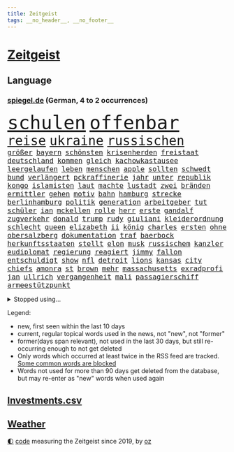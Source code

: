 ```yaml
---
title: Zeitgeist
tags: __no_header__, __no_footer__
---
```


# [Zeitgeist](https://oliz.io/zeitgeist/)

## Language

<h3><a href="https://www.spiegel.de" target="_blank">spiegel.de</a> (German, 4 to 2 occurrences)</h3>
<p style="font-family:monospace">
<span style="font-size:32pt"><a href="news_links.html#schulen" class="current">schulen</a></span>
<span style="font-size:32pt"><a href="news_links.html#offenbar" class="current">offenbar</a></span>
<br>
<span style="font-size:22pt"><a href="news_links.html#reise" class="current">reise</a></span>
<span style="font-size:22pt"><a href="news_links.html#ukraine" class="current">ukraine</a></span>
<span style="font-size:22pt"><a href="news_links.html#russischen" class="current">russischen</a></span>
<br>
<span style="font-size:12pt"><a href="news_links.html#größer" class="current">größer</a></span>
<span style="font-size:12pt"><a href="news_links.html#bayern" class="current">bayern</a></span>
<span style="font-size:12pt"><a href="news_links.html#schönsten" class="current">schönsten</a></span>
<span style="font-size:12pt"><a href="news_links.html#krisenherden" class="new">krisenherden</a></span>
<span style="font-size:12pt"><a href="news_links.html#freistaat" class="current">freistaat</a></span>
<span style="font-size:12pt"><a href="news_links.html#deutschland" class="current">deutschland</a></span>
<span style="font-size:12pt"><a href="news_links.html#kommen" class="current">kommen</a></span>
<span style="font-size:12pt"><a href="news_links.html#gleich" class="current">gleich</a></span>
<span style="font-size:12pt"><a href="news_links.html#kachowkastausee" class="new">kachowkastausee</a></span>
<span style="font-size:12pt"><a href="news_links.html#leergelaufen" class="new">leergelaufen</a></span>
<span style="font-size:12pt"><a href="news_links.html#leben" class="current">leben</a></span>
<span style="font-size:12pt"><a href="news_links.html#menschen" class="current">menschen</a></span>
<span style="font-size:12pt"><a href="news_links.html#apple" class="current">apple</a></span>
<span style="font-size:12pt"><a href="news_links.html#sollten" class="current">sollten</a></span>
<span style="font-size:12pt"><a href="news_links.html#schwedt" class="current">schwedt</a></span>
<span style="font-size:12pt"><a href="news_links.html#bund" class="current">bund</a></span>
<span style="font-size:12pt"><a href="news_links.html#verlängert" class="current">verlängert</a></span>
<span style="font-size:12pt"><a href="news_links.html#pckraffinerie" class="new">pckraffinerie</a></span>
<span style="font-size:12pt"><a href="news_links.html#jahr" class="current">jahr</a></span>
<span style="font-size:12pt"><a href="news_links.html#unter" class="current">unter</a></span>
<span style="font-size:12pt"><a href="news_links.html#republik" class="current">republik</a></span>
<span style="font-size:12pt"><a href="news_links.html#kongo" class="current">kongo</a></span>
<span style="font-size:12pt"><a href="news_links.html#islamisten" class="current">islamisten</a></span>
<span style="font-size:12pt"><a href="news_links.html#laut" class="current">laut</a></span>
<span style="font-size:12pt"><a href="news_links.html#machte" class="current">machte</a></span>
<span style="font-size:12pt"><a href="news_links.html#lustadt" class="new">lustadt</a></span>
<span style="font-size:12pt"><a href="news_links.html#zwei" class="current">zwei</a></span>
<span style="font-size:12pt"><a href="news_links.html#bränden" class="current">bränden</a></span>
<span style="font-size:12pt"><a href="news_links.html#ermittler" class="current">ermittler</a></span>
<span style="font-size:12pt"><a href="news_links.html#gehen" class="current">gehen</a></span>
<span style="font-size:12pt"><a href="news_links.html#motiv" class="current">motiv</a></span>
<span style="font-size:12pt"><a href="news_links.html#bahn" class="current">bahn</a></span>
<span style="font-size:12pt"><a href="news_links.html#hamburg" class="current">hamburg</a></span>
<span style="font-size:12pt"><a href="news_links.html#strecke" class="current">strecke</a></span>
<span style="font-size:12pt"><a href="news_links.html#berlinhamburg" class="new">berlinhamburg</a></span>
<span style="font-size:12pt"><a href="news_links.html#politik" class="current">politik</a></span>
<span style="font-size:12pt"><a href="news_links.html#generation" class="current">generation</a></span>
<span style="font-size:12pt"><a href="news_links.html#arbeitgeber" class="current">arbeitgeber</a></span>
<span style="font-size:12pt"><a href="news_links.html#tut" class="current">tut</a></span>
<span style="font-size:12pt"><a href="news_links.html#schüler" class="current">schüler</a></span>
<span style="font-size:12pt"><a href="news_links.html#ian" class="current">ian</a></span>
<span style="font-size:12pt"><a href="news_links.html#mckellen" class="new">mckellen</a></span>
<span style="font-size:12pt"><a href="news_links.html#rolle" class="current">rolle</a></span>
<span style="font-size:12pt"><a href="news_links.html#herr" class="current">herr</a></span>
<span style="font-size:12pt"><a href="news_links.html#erste" class="current">erste</a></span>
<span style="font-size:12pt"><a href="news_links.html#gandalf" class="new">gandalf</a></span>
<span style="font-size:12pt"><a href="news_links.html#zugverkehr" class="new">zugverkehr</a></span>
<span style="font-size:12pt"><a href="news_links.html#donald" class="current">donald</a></span>
<span style="font-size:12pt"><a href="news_links.html#trump" class="current">trump</a></span>
<span style="font-size:12pt"><a href="news_links.html#rudy" class="current">rudy</a></span>
<span style="font-size:12pt"><a href="news_links.html#giuliani" class="current">giuliani</a></span>
<span style="font-size:12pt"><a href="news_links.html#kleiderordnung" class="current">kleiderordnung</a></span>
<span style="font-size:12pt"><a href="news_links.html#schlecht" class="current">schlecht</a></span>
<span style="font-size:12pt"><a href="news_links.html#queen" class="current">queen</a></span>
<span style="font-size:12pt"><a href="news_links.html#elizabeth" class="current">elizabeth</a></span>
<span style="font-size:12pt"><a href="news_links.html#ii" class="current">ii</a></span>
<span style="font-size:12pt"><a href="news_links.html#könig" class="current">könig</a></span>
<span style="font-size:12pt"><a href="news_links.html#charles" class="current">charles</a></span>
<span style="font-size:12pt"><a href="news_links.html#ersten" class="current">ersten</a></span>
<span style="font-size:12pt"><a href="news_links.html#ohne" class="current">ohne</a></span>
<span style="font-size:12pt"><a href="news_links.html#obersalzberg" class="new">obersalzberg</a></span>
<span style="font-size:12pt"><a href="news_links.html#dokumentation" class="new">dokumentation</a></span>
<span style="font-size:12pt"><a href="news_links.html#traf" class="current">traf</a></span>
<span style="font-size:12pt"><a href="news_links.html#baerbock" class="current">baerbock</a></span>
<span style="font-size:12pt"><a href="news_links.html#herkunftsstaaten" class="current">herkunftsstaaten</a></span>
<span style="font-size:12pt"><a href="news_links.html#stellt" class="current">stellt</a></span>
<span style="font-size:12pt"><a href="news_links.html#elon" class="current">elon</a></span>
<span style="font-size:12pt"><a href="news_links.html#musk" class="current">musk</a></span>
<span style="font-size:12pt"><a href="news_links.html#russischem" class="current">russischem</a></span>
<span style="font-size:12pt"><a href="news_links.html#kanzler" class="current">kanzler</a></span>
<span style="font-size:12pt"><a href="news_links.html#eudiplomat" class="new">eudiplomat</a></span>
<span style="font-size:12pt"><a href="news_links.html#regierung" class="current">regierung</a></span>
<span style="font-size:12pt"><a href="news_links.html#reagiert" class="current">reagiert</a></span>
<span style="font-size:12pt"><a href="news_links.html#jimmy" class="current">jimmy</a></span>
<span style="font-size:12pt"><a href="news_links.html#fallon" class="new">fallon</a></span>
<span style="font-size:12pt"><a href="news_links.html#entschuldigt" class="current">entschuldigt</a></span>
<span style="font-size:12pt"><a href="news_links.html#show" class="current">show</a></span>
<span style="font-size:12pt"><a href="news_links.html#nfl" class="current">nfl</a></span>
<span style="font-size:12pt"><a href="news_links.html#detroit" class="new">detroit</a></span>
<span style="font-size:12pt"><a href="news_links.html#lions" class="new">lions</a></span>
<span style="font-size:12pt"><a href="news_links.html#kansas" class="new">kansas</a></span>
<span style="font-size:12pt"><a href="news_links.html#city" class="current">city</a></span>
<span style="font-size:12pt"><a href="news_links.html#chiefs" class="new">chiefs</a></span>
<span style="font-size:12pt"><a href="news_links.html#amonra" class="new">amonra</a></span>
<span style="font-size:12pt"><a href="news_links.html#st" class="current">st</a></span>
<span style="font-size:12pt"><a href="news_links.html#brown" class="current">brown</a></span>
<span style="font-size:12pt"><a href="news_links.html#mehr" class="current">mehr</a></span>
<span style="font-size:12pt"><a href="news_links.html#massachusetts" class="current">massachusetts</a></span>
<span style="font-size:12pt"><a href="news_links.html#exradprofi" class="new">exradprofi</a></span>
<span style="font-size:12pt"><a href="news_links.html#jan" class="current">jan</a></span>
<span style="font-size:12pt"><a href="news_links.html#ullrich" class="new">ullrich</a></span>
<span style="font-size:12pt"><a href="news_links.html#vergangenheit" class="current">vergangenheit</a></span>
<span style="font-size:12pt"><a href="news_links.html#mali" class="current">mali</a></span>
<span style="font-size:12pt"><a href="news_links.html#passagierschiff" class="new">passagierschiff</a></span>
<span style="font-size:12pt"><a href="news_links.html#armeestützpunkt" class="current">armeestützpunkt</a></span>
</p>
<details>
<summary>Stopped using...</summary>
<p class="former" style="font-size:12pt">
angeles(1051) beschließt(1051) ehemaliger(1050) geschützt(1050) protesten(1050) verstehen(1050) ausgezeichnet(1049) draußen(1049) razzia(1049) reiche(1049) tesla(1049) verdächtigen(1049) 2017(1048) aufgeben(1048) ideen(1048) schließen(1048) wichtigste(1048) übergriffe(1048) befürchten(1047) bielefeld(1047) frieden(1047) konfrontiert(1047) nigeria(1047) portugal(1047) 50000(1046) amerikanische(1046) begründung(1046) beschwerde(1046) co₂(1046) künstler(1046) post(1046) radikal(1046) 6(1045) bewerber(1045) bildern(1045) ehren(1045) gegangen(1045) klare(1045) kohle(1045) kritisierte(1045) schien(1045) teilnehmer(1045) ungewöhnlich(1045) zuversicht(1045) österreichs(1045) figur(1044) fokus(1044) kämpfe(1044) künftigen(1044) studierende(1044) verwirrung(1044) weitergeht(1044) appelliert(1043) bedrohung(1043) beobachten(1043) fund(1043) gas(1043) missbrauch(1043) sicherte(1043) streichen(1043) tränen(1043) usaußenminister(1043) who(1043) zeichnet(1043) zuge(1043) 26(1042) aufnehmen(1042) härter(1042) innenministerium(1042) islamischer(1042) lastwagen(1042) lüge(1042) teilnehmen(1042) bestraft(1041) brexit(1041) nazis(1041) philippinen(1041) planeten(1041) radikale(1041) tausenden(1041) zeitweise(1041) 33(1040) bremer(1040) stück(1040) torhüter(1040) trainiert(1040) debakel(1039) erlassen(1039) finanzieren(1039) george(1039) islamischen(1039) tötet(1039) venezuela(1039) anschließend(1038) franziskus(1038) indes(1038) litauen(1038) meinungsfreiheit(1038) papst(1038) persönlich(1038) welchen(1038) amerika(1037) unterschiedlich(1037) verbindet(1037) verursacht(1037) athleten(1036) hotels(1036) milliarde(1036) demonstrationen(1035) ehepaar(1035) forderte(1035) glücklich(1035) vorgaben(1035) überholt(1035) wende(1034) half(1033) überraschung(1033) besondere(1032) gaben(1030) schauen(1030) 28(1028) kinos(1027) antisemitismus(1025) aufhalten(1025) entspannung(1025) warm(1025) nachgewiesen(1024) exporte(1023) änderungen(1023) konferenz(1022) katholischen(1021) erwischt(1020) unterschrieben(1020) enorme(1019) verhandeln(1018) krisen(1016) wendet(1016) gefühl(1014) mitarbeiterin(1013) türen(1002) beendete(1000) offener(989) blinken(980) heidelberg(959) westliche(940) estland(923) belästigung(916) athen(884) investor(870) mitverantwortlich(858) holz(834) gestanden(828) schwerste(822) krieges(821) arbeitsmarkt(819) felix(814) serbien(808) belastung(788) kroatien(784) arte(782) rereportage(782) kilogramm(773) autoren(770) rechtens(767) bedankt(761) wellen(752) beliebte(750) erfolgreichste(748) fossilen(748) zerstörten(745) unterdrückung(743) amoklauf(742) ali(735) löschen(733) realität(723) stehlen(723) dax(719) mike(716) verbündeten(709) fünftel(695) medwedew(694) beeinflusst(690) gefeuert(686) ruhestand(684) vermitteln(683) stau(670) menschlichkeit(663) verbraucherpreise(659) ausgeben(652) reine(648) fußballs(641) dutzenden(638) auge(636) akw(632) martina(630) zufall(625) einziger(624) invasion(621) motive(621) beschossen(620) erwiesen(619) natürlich(615) möchten(609) teuerung(608) erschwert(605) menschenrechtler(599) audi(598) influencerin(589) match(589) kahn(586) ausgeschieden(584) desto(584) untergang(583) überwachung(583) schwieriger(577) streiken(572) krankheiten(563) 2014(562) mut(556) reichweite(554) verwaltung(554) oppositionellen(551) 40000(549) samt(544) motiven(540) südamerika(538) bezahlung(533) ausstattung(532) hochschule(524) künstlerin(516) ungewiss(512) drücken(511) gemeint(508) finanzierung(507) königsklasse(504) abgrund(503) ansturm(503) kalt(498) trauerfeier(498) überlebenden(498) indem(495) auslöser(491) ertrinken(491) großmutter(489) fernen(487) schönen(487) zentrale(474) golden(471) isoliert(469) kinderinterview(466) eingesperrt(465) unterliegt(462) discounter(461) dänischen(458) demonstrierende(457) libanon(451) kenia(449) riesigen(449) nachhaltig(447) verbrennungsmotor(439) führungskräfte(438) geschrumpft(437) grundschule(437) andrew(434) erdrutsche(434) rudert(428) bruno(424) uniper(424) dfbteam(421) ryan(420) riesig(419) zusagen(416) umkämpfte(415) 27jährige(414) krebserkrankung(411) jemals(410) eigenheim(409) wissenschaft(408) folgten(405) major(405) erdbeben(404) frist(404) toilette(399) rishi(398) sunak(398) legal(397) angespannt(396) drehten(396) innenstadt(396) blackout(395) funktion(394) haftstrafen(390) heimischen(389) original(389) tim(389) unterkünfte(389) scheiden(385) regensburg(383) psychischen(380) aufstand(379) auszusetzen(377) pleiten(377) beseitigt(375) extremisten(375) hinrichtung(372) garantiert(369) amerikanischer(368) haken(366) mississippi(366) rot(365) wunderbar(365) belastungen(360) fußballprofis(358) abwehren(357) klettert(354) telekom(354) gendern(352) benko(351) künstlich(351) echt(347) ersetzt(344) nutzern(338) historisches(337) sensible(337) 42jährige(336) indiens(334) schottische(334) rose(332) drohung(329) kompliziert(329) abwahl(327) allmählich(327) dokumentieren(327) machtwechsel(326) bröckelt(324) grenzgebiet(323) abgeordneter(321) staatsanwalt(321) treibhausgase(320) verhältnissen(317) eingezogen(316) student(314) beobachtungen(313) standard(312) herrschen(308) forscht(307) erben(305) höchst(302) begeisterte(298) chaotische(298) luftangriffe(298) erziehung(295) uskonzern(294) aufsichtsrat(293) einheimische(293) vodafone(290) spacex(289) weiterkommen(288) kremlgegner(287) nächtlichen(286) milliardenverlust(285) ioc(284) antibiotika(283) regenwald(283) zusammenstößen(283) psychologe(282) reichlich(281) unterstützern(281) schossen(280) ahnen(279) wahlniederlage(278) grundgesetz(277) haag(277) spielraum(273) langsamer(272) serben(271) serbische(271) unesco(271) johnny(269) jüdische(269) rivalität(268) russell(268) ließe(265) pence(262) youtuber(262) 2011(260) dfbelf(260) vorsichtig(259) zugunglück(257) kritikern(255) aufpassen(254) mexikanischen(254) naturschützer(253) berühmter(252) ungewöhnlicher(252) asylbewerber(251) getränke(249) madonna(249) regierende(249) kanäle(247) legendäre(244) rammt(241) besonderer(239) community(239) steine(239) umgebracht(239) überstanden(239) reisebus(237) freunden(235) sensation(235) tourismus(235) al(234) gigantische(230) platzen(230) öffentlichkeitswirksam(229) belarussischen(228) ahmad(227) panzern(227) ansicht(226) untersagen(225) spezialkräfte(224) ressourcen(223) sammlung(223) möglichem(222) aussieht(220) oberhaupt(220) 23jähriger(219) sorgten(219) geheimnisse(218) springen(218) cem(217) juan(217) özdemir(217) c(216) brust(215) besuchern(214) verleumdung(214) eingegangen(213) gesichtet(213) zweck(213) erhalt(212) nervt(212) outfits(212) irischen(211) homosexueller(210) menschlichen(210) attackierte(208) autofahren(208) neunzigerjahren(208) gelangt(206) nordamerika(204) streifen(203) losgegangen(202) gewicht(199) renten(199) beschleunigt(198) gravierende(198) milliardensumme(198) angestiegen(197) skipper(197) versteht(197) deklassiert(196) spezies(196) verschleppt(196) rechtsaußen(194) beispiele(193) ajax(191) baltikum(191) kürze(189) maximilian(189) schöner(189) überzogen(189) dramatischer(188) unterdrückt(188) verschwundenen(188) 46(187) aktive(187) copa(187) mitgeschleift(186) wahlsieger(184) alonso(181) außergewöhnlich(181) zielen(181) geschnappt(180) unterbrechung(180) wegner(180) poker(179) coup(178) rolex(178) seniorinnen(178) tauschen(178) blasphemie(177) kaufte(177) merklich(177) feinstaub(176) spiegelrecherchen(176) zuwachs(176) pizza(175) ausschluss(174) herstellen(174) leiterin(174) schifffahrt(172) arbeitsgericht(171) kontinente(171) samsung(171) anstatt(170) spiegelreport(170) baldige(169) bußgelder(169) geklaut(169) giftige(169) rezension(169) sportliche(169) afrikanische(168) vermutung(168) zyklon(168) rio(166) studiert(166) beschädigte(165) regisseure(165) influencerinnen(164) heinz(163) jünger(163) hündin(162) zurückgeben(162) athletinnen(161) beeinflussen(161) nass(161) risse(161) zubereitung(161) bildschirm(160) geschlachtet(160) publik(160) unterzeichnet(159) josé(158) kassen(158) protestaktion(157) schwersten(157) suspendierung(157) kippte(156) älteren(156) heizungen(155) lübeck(154) operationen(154) insolvent(153) einflussnahme(149) qin(149) örtliche(149) allzu(148) elbe(148) krachte(148) kindheitserinnerungen(147) kw(147) gegenwind(146) geschwächt(146) parteichefin(146) wiederwahl(146) bewertungen(145) kippen(145) susanne(145) aufsichtsbehörden(144) hauseigentümer(144) kanye(144) nsu(144) bezichtigt(143) gefangen(143) machtwort(141) vergangenem(141) angereist(140) heimlich(140) russin(140) lobte(139) siedlungen(138) angeprangert(137) rechnungen(137) spalten(137) zugezogen(137) minderheitsregierung(136) stream(133) birgit(132) schwankt(131) franzose(130) dschidda(129) thron(129) rahmen(128) bar(127) alexandria(126) gartenkolumne(126) lautet(126) mainzer(126) kosovo(125) sekbeamte(125) sprengstoff(125) bundestrainerin(124) anonymer(123) beschränkt(123) erneuern(122) oberdorf(122) vertieft(122) betrugsmasche(121) helmut(121) honig(121) bangt(120) chicago(120) kleinem(120) durchschnittlich(119) aufgeladen(118) beine(118) gefürchtet(118) cnn(117) söldner(117) gräfenhausen(116) mané(116) sadio(116) durften(115) grenzkontrollen(115) kremlkritiker(115) uspräsidentschaftswahl(115) tarif(114) wertvolle(114) intensivstation(113) kern(112) forscherin(111) penny(111) yoga(111) eskalieren(110) texanischen(110) treffens(108) begleitete(107) montevideo(107) sudan(107) unsichtbar(107) 15jährige(106) explodiert(106) gegnerinnen(106) niedrigem(106) parteitag(106) populismus(106) wohlwollend(106) feature(105) österreichischer(105) bademeister(104) militärregierung(104) optimismus(104) belgorod(103) preiskampf(103) derartigen(102) ungeklärter(102) wohnzimmer(102) ausgeflogen(101) behauptungen(101) datenschutz(101) spdfraktion(101) altenstadt(100) ausreiseverbot(100) favorisierten(100) funk(100) gegnern(100) 118(99) 5gausbau(99) beauftragt(99) schätzen(99) haiti(98) schwierigen(98) 53jährige(97) nachbesserungen(97) brüsseler(96) drehbuchautoren(96) gelegen(96) könige(96) rodríguez(96) schaute(96) höchstwert(95) ozeane(95) aufenthalt(94) balkan(94) befeuern(94) salzburg(94) erregt(93) treue(93) datingapps(92) druckmittel(92) hunderttausenden(92) betrunkenen(91) bewusste(91) medizinisch(91) merken(91) redner(91) schiffen(91) andrés(90) eduard(90) ermöglicht(90) gazastreifen(90) musikalische(90) sommerurlaub(90) tanzte(90) untergebracht(90) vi(90) brachen(89) bräuchte(89) erdüberlastungstag(89) heiratet(89) mafiosi(89) massen(89) schwimmkurs(89) brannte(88) trevor(88) verwechselt(88) weltbeste(88) beteiligen(87) mohammed(87) wahlkampfauftritt(87) aufgehen(86) bitter(86) gewahrsam(86) hausfrau(86) laufs(86) motor(86) opernsängerin(86) putinfans(86) statistischem(86) unfreiwillig(86) anhebung(85) beitragen(85) erderhitzung(85) erzogen(85) motivierte(85) motivierten(85) rettungskräften(85) achtjährige(84) chialo(84) dlrg(84) krebsforschung(84) kultursenator(84) motivieren(84) verbrennen(84) ansprachen(83) internetstars(83) postkarten(83) tabak(83) uruguay(83) globaler(82) ranken(82) rettungsschwimmer(82) siegerin(82) unterliegen(82) haltbarkeit(81) sternen(81) 700000(80) besseres(80) erdrutsch(80) etabliert(80) menschengemachte(80) skandalen(80) strafmaß(80) verweis(80) wappnet(80) ausschließen(79) befehlshaber(79) befunden(79) myanmars(79) schuldspruch(79) abschlusserklärung(78) kauflaune(78) kinopublikum(78) legendenstatus(78) marcelo(78) messenger(78) schiffs(78) staats(78) weltstar(78) ziviles(78) aktienkurse(77) angreifbar(77) atommacht(77) geleit(77) genießt(77) geopfert(77) pfleger(77) qualifiziert(77) zurückzuziehen(77) exkeeper(76) galactic(76) kitakind(76) konzernboss(76) stadtwerke(76) bürgern(75) doppeltes(75) gegners(75) hagel(75) klamauk(75) leistet(75) psychiater(75) unbeteiligte(75) ärzten(75) ankern(74) atemnot(74) buchten(74) interessenten(74) klöster(74) ratlosigkeit(74) zurückbekommen(74) celsius(73) fotografieren(73) investments(73) wracks(73) aleksandar(72) dampf(72) dc(72) hängepartie(72) intensive(72) kreuzung(72) reitunfall(72) vučić(72) überraschungsteam(72) beratern(70) bilderbuch(70) haushalten(70) mikrochips(70) pkwmaut(70) sozialhilfe(70) strafzettel(70) verschenken(70) überfälle(70) akut(69) formsache(69) gehweg(69) handele(69) herrenloses(69) schlimme(69) unteren(69) vermisstem(69) benachbarten(68) rasen(68) roadtrip(68) schlechteste(68) ungleichheit(68) wal(68) überzieht(68) 35jährigen(67) dior(67) grande(67) kurve(67) leine(67) rockermilieu(67) verfassungsschutzchef(67) wochenenden(67) 17jähriger(66) abgewehrt(66) beseitigen(66) frühestens(66) kennengelernt(66) model(66) topspielerinnen(66) comingout(65) entsorgt(65) verherrlicht(65) zuges(65) altman(64) drohnenaufnahmen(64) grundschulalter(64) gündogan(64) gündoğan(64) ilkay(64) i̇lkay(64) potenziell(64) unterschied(64) abpfiff(63) altmeister(63) eisenbahnminister(63) fiese(63) lira(63) materials(63) renommierten(63) saftig(63) schutzsuchende(63) tendenzen(63) wissenschaftlerinnen(63) rammsteinfrontmann(62) sozialisten(62) überflutet(62) amazonasregenwald(61) eschede(61) kachowkadamms(61) philosoph(61) betreut(60) bundestagsabgeordneten(60) damm(60) diskriminiert(60) rammsteinsänger(60) bisse(59) festgestellt(59) malibu(59) uhrzeit(59) ultimatum(59) übertroffen(59) schutzräume(58) sprengfallen(58) zweikampf(58) fraktionschefin(57) grenzpolizei(57) schiffsführer(57) voss(57) aufräumarbeiten(56) dammbruchs(56) kayla(56) montenegro(56) nämlich(56) plakate(56) schnellstmöglich(56) shyx(56) direktorin(55) erdgas(55) geadelt(55) produzierten(55) weiterarbeiten(55) anträge(54) bemerkbar(54) dichte(54) klärt(54) maduro(54) mordverdachts(54) negativrekord(54) tierwohl(54) fünfzigern(53) linkenparteispitze(53) nebenjob(53) untergehen(53) wärmer(53) schärferes(52) speichern(52) 59(51) fonds(51) keime(51) klimaneutralität(51) kreuzfahrtschiff(51) queeren(51) teuerungsrate(51) weint(51) bdi(50) energieverbrauch(50) präzise(50) absicherung(49) alla(49) anstellung(49) baustein(49) chipfabrik(49) permafrost(49) senatorin(49) antisemitismusbeauftragter(48) bergstürze(48) gasversorgung(48) kachelmann(48) nmecha(48) personell(48) rundfunk(48) samsungs(48) schlüssel(48) seinerseits(48) spacey(48) täuscht(48) verteuern(48) leipzigs(47) nationalteam(47) stürmisch(47) terrormiliz(47) zwangsarbeit(47) autoherstellern(46) frauenfußballwm(46) missbrauchsverdacht(46) ozean(46) vorgesehenen(46) energy(45) gamesa(45) hongkonger(45) kühlere(45) mahnte(45) spendenaktion(45) düsseldorfer(44) polizeipräsenz(44) rekonstruiert(44) verschaffen(44) flotte(43) kunstsammlung(43) umsonst(43) bösen(42) coburg(42) eisschnellläuferin(42) erzählung(42) feuilleton(42) flaute(42) geldanlage(42) glühenden(42) lottospieler(42) provokationen(42) textnachricht(42) unwahrheiten(42) zertifiziert(42) afderfolg(41) austritte(41) co₂fußabdruck(41) limit(41) riesengroß(41) stammtisch(41) ultra(41) aufzunehmen(40) friedensgipfel(40) marokko(40) nachhaltige(40) sanierungsfall(40) sparmaßnahmen(40) wegbegleiter(40) zuwendung(40) beißt(39) digitalpakt(39) ezb(39) reserven(39) südens(39) vorzeitigen(39) erstellen(38) schwimmt(38) wetten(38) abgelaufen(37) fahrgästen(37) impfstoffhersteller(37) jugendämter(37) kleinbus(37) veruntreut(37) bewohnern(36) bildschirmzeit(36) einstufen(36) geliebt(36) keineswegs(36) riegel(36) robust(36) astronom(35) aufräumen(35) kekse(35) metas(35) schwestern(35) camping(34) charmeoffensive(34) dfbfußballerinnen(34) edinburgh(34) höchstes(34) kinokassen(34) protestaktionen(34) schwedisches(34) stockt(34) verhängnisvollen(34) überstehen(34) bildungseinrichtungen(33) blockbuster(33) dominik(33) déjàvu(33) dörre(33) innenstädten(33) jenaer(33) vermieterin(33) abgrenzung(32) brückenbauer(32) entfernung(32) filiale(32) lissabon(32) packen(32) rechtmäßigen(31) sammelten(31) siebenmal(31) campen(30) moderat(30) staus(30) stillen(30) aufatmen(29) drohender(29) leitartikel(29) lernten(29) saubere(29) sommerinterviews(29) spa(29) surfen(29) technoklubs(29) wacken(29) wmtraum(29) belastungsstörungen(28) dienstwagen(28) firmenchef(28) idylle(28) kooperiert(28) lucky(28) posttraumatischen(28) reportage(28) vosstecklenburg(28) =(27) gebremst(27) kahlschlag(27) nachholbedarf(27) rauchs(27) sambia(27) staatsbürgern(27) unglücken(27) vizeeuropameisterinnen(27) wiegt(27) 243(26) käfig(26) unverkaufter(26) weltschifffahrtsorganisation(26) bestrafte(25) einsatzbereit(25) ladeinfrastruktur(25) megan(25) salz(25) selbstliebe(25) zusammenrücken(25) auftaktspiel(24) beschädigen(24) extremer(24) geleistet(24) haftet(24) hinterm(24) jule(24) ehegattensplitting(23) langzeitschäden(23) meinungsäußerung(23) religiöse(23) verkünden(23) verwundet(23) geglückt(22) highlands(22) innenverteidiger(22) lehrermangel(22) limjaroenrat(22) pita(22) registrierten(22) ungemütlich(22) verwundbar(22) videocalls(22) dominant(21) empfindlich(21) expansion(21) festspielen(21) feuerwerkskörper(21) filmindustrie(21) piastri(21) schlussspurt(21) uspolizisten(21) verantwortungsvoll(21) ausweis(20) dahinterstecken(20) ersteigern(20) faible(20) gitter(20) hiddensee(20) kollidierten(20) strömen(20) vonseiten(20) außergewöhnliches(19) belohnt(19) bildungssystem(19) kertsch(19) konsulat(19) neymars(19) hitliste(18) schrift(18) weltraumteleskop(18) bojen(17) freibäder(17) peskow(17) bezwungen(16) bono(16) langzeitherrscher(16) mittelalter(16) schrauben(16) unverzichtbar(16) death(15) natowaffen(15) naturgewalten(15) stürmerin(15) vorschlägen(15) anlocken(14) geprüft(14) geringschätzung(14) gottschalk(14) korrigiert(14) marokkos(14) wmgegner(14) ablesen(13) blackrock(13) erlass(13) kollidieren(13) salzburger(13) südfranzösischen(13) zurückzahlen(13) hun(12) nationalgarde(12) satellit(12) sen(12) sinéad(12) standortdaten(12) toren(12) torhüterin(12) verprügeln(12) vorentscheidung(12) abgefeuert(11) galaxy(11) geldhäuser(11) innere(11) kathedrale(11) kophase(11) s9(11) spürbare(11) tab(11)
</p>
</details>
<p>Legend:
<ul>
<li><span class="new">new</span>, first seen within the last 10 days</li>
<li><span class="current">current</span>, regular topical words used in the news, not "new", not "former"</li>
<li><span class="former">former(days span relevant)</span>, not used in the last 30 days, but still re-occurring enough to not get deleted</li>
<li>Only words which occurred at least twice in the RSS feed are tracked. <a href="language/filters.py">Some common words are blocked</a></li>
<li>Words not used for more than 90 days get deleted from the database, but may re-enter as "new" words when used again</li>
</ul>
</p>

## [Investments](investments.html)[.csv](investments.csv)

## [Weather](weather.html)

<footer>
<a href="javascript:toggleTheme()" class="nav">🌓</a>
<a href="https://github.com/ooz/zeitgeist">code</a> measuring the Zeitgeist since 2019, by <a href="https://oliz.io">oz</a>
</footer>
